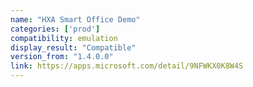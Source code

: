 ```yaml
---
name: "HXA Smart Office Demo"
categories: ['prod']
compatibility: emulation
display_result: "Compatible"
version_from: "1.4.0.0"
link: https://apps.microsoft.com/detail/9NFWKX0K8W4S
---
```

